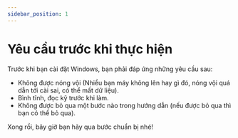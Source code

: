 ```yaml
---
sidebar_position: 1
---
```


# Yêu cầu trước khi thực hiện

Trước khi bạn cài đặt Windows, bạn phải đáp ứng những yêu cầu sau:

- Không được nóng vội (Nhiều bạn máy không lên hay gì đó, nóng vội quá dẫn tới cài sai, có thể mất dữ liệu).
- Bình tĩnh, đọc kỹ trước khi làm.
- Không được bỏ qua một bước nào trong hướng dẫn (nếu được bỏ qua thì bạn có thể bỏ qua).

Xong rồi, bây giờ bạn hãy qua bước chuẩn bị nhé!
